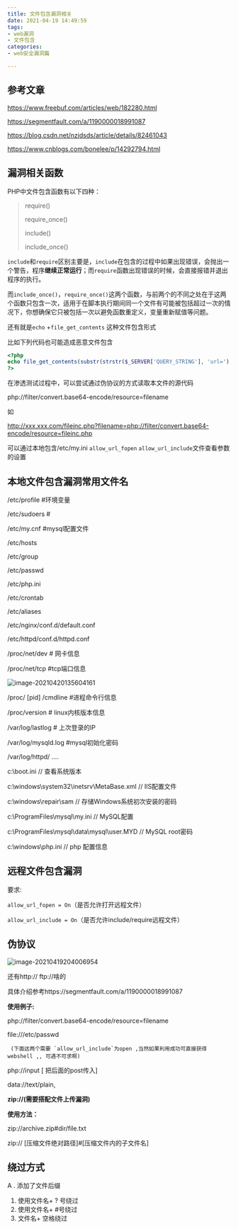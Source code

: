 ```yaml
---
title: 文件包含漏洞相关
date: 2021-04-19 14:49:59
tags: 
- web漏洞
- 文件包含
categories: 
- web安全漏洞篇

---
```


## 参考文章

https://www.freebuf.com/articles/web/182280.html

https://segmentfault.com/a/1190000018991087

https://blog.csdn.net/nzjdsds/article/details/82461043

https://www.cnblogs.com/bonelee/p/14292794.html

*<!-- more -->* 

## 漏洞相关函数

PHP中文件包含函数有以下四种：

> require()
> 
> require_once()
> 
> include()
> 
> include_once()

`include`和`require`区别主要是，`include`在包含的过程中如果出现错误，会抛出一个警告，程序**继续正常运行**；而`require`函数出现错误的时候，会直接报错并退出程序的执行。

而`include_once()`，`require_once()`这两个函数，与前两个的不同之处在于这两个函数只包含一次，适用于在脚本执行期间同一个文件有可能被包括超过一次的情况下，你想确保它只被包括一次以避免函数重定义，变量重新赋值等问题。

还有就是`echo` +`file_get_contents` 这种文件包含形式

比如下列代码也可能造成恶意文件包含

```php
<?php
echo file_get_contents(substr(strstr($_SERVER['QUERY_STRING'], 'url='), 4));
?>
```

在渗透测试过程中，可以尝试通过伪协议的方式读取本文件的源代码

php://filter/convert.base64-encode/resource=filename

如

http://xxx.xxx.com/fileinc.php?filename=php://filter/convert.base64-encode/resource=fileinc.php

可以通过本地包含/etc/my.ini `allow_url_fopen` `allow_url_include`文件查看参数的设置

## 本地文件包含漏洞常用文件名

/etc/profile   #环境变量

/etc/sudoers #

/etc/my.cnf #mysql配置文件

/etc/hosts

/etc/group

/etc/passwd

/etc/php.ini 

/etc/crontab

/etc/aliases

/etc/nginx/conf.d/default.conf

/etc/httpd/conf.d/httpd.conf

/proc/net/dev # 网卡信息

/proc/net/tcp #tcp端口信息

![image-20210420135604161](https://gitee.com/qwrdxer/img2/raw/master/image-20210420135604161.png)

/proc/ [pid] /cmdline  #进程命令行信息

/proc/version # linux内核版本信息

/var/log/lastlog # 上次登录的IP

/var/log/mysqld.log  #mysql初始化密码

/var/log/httpd/  ....

c:\boot.ini // 查看系统版本

c:\windows\system32\inetsrv\MetaBase.xml // IIS配置文件

c:\windows\repair\sam // 存储Windows系统初次安装的密码

c:\ProgramFiles\mysql\my.ini // MySQL配置

c:\ProgramFiles\mysql\data\mysql\user.MYD // MySQL root密码

c:\windows\php.ini // php 配置信息

## 远程文件包含漏洞

要求: 

`allow_url_fopen = On`（是否允许打开远程文件）

`allow_url_include = On`（是否允许include/require远程文件）

## 伪协议

![image-20210419204006954](https://gitee.com/qwrdxer/img2/raw/master/image-20210419204006954.png)

还有http://  ftp://啥的

具体介绍参考https://segmentfault.com/a/1190000018991087

**使用例子:**

php://filter/convert.base64-encode/resource=filename

file:///etc/passwd

     (下面这两个需要 `allow_url_include`为open ,当然如果利用成功可直接获得webshell ,, 可遇不可求啊)

php://input       [ 把后面的post传入]  <?php phpinfo()?>

data://text/plain,<?php phpinfo()?>

**zip://(需要搭配文件上传漏洞)**

**使用方法：**

zip://archive.zip#dir/file.txt

zip:// [压缩文件绝对路径]#[压缩文件内的子文件名]

## 绕过方式

A . 添加了文件后缀

<?php include($_GET['filename'] . ".html"); ?>

1. 使用文件名+ ? 号绕过
2. 使用文件名+ #号绕过
3. 文件名+ 空格绕过
